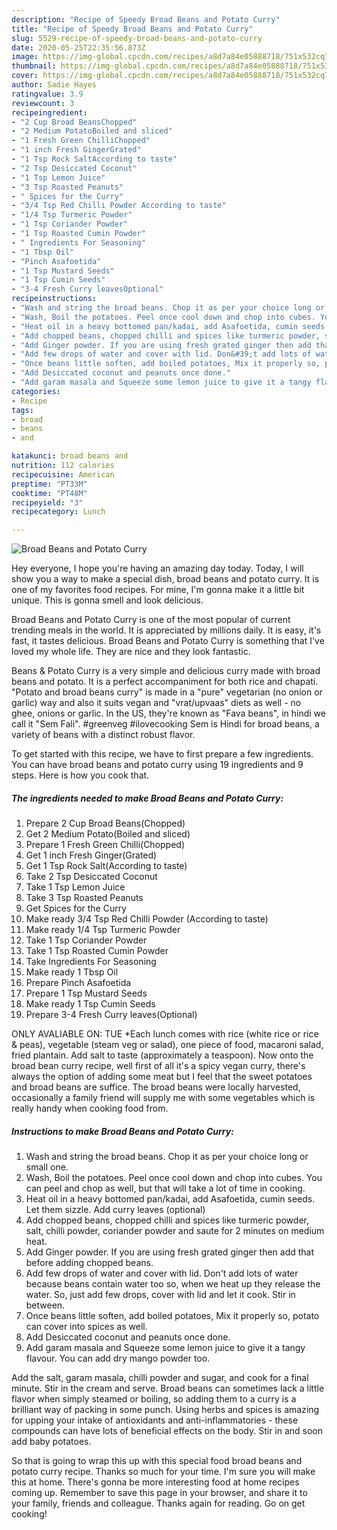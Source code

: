 ```yaml
---
description: "Recipe of Speedy Broad Beans and Potato Curry"
title: "Recipe of Speedy Broad Beans and Potato Curry"
slug: 5529-recipe-of-speedy-broad-beans-and-potato-curry
date: 2020-05-25T22:35:56.873Z
image: https://img-global.cpcdn.com/recipes/a8d7a84e05888718/751x532cq70/broad-beans-and-potato-curry-recipe-main-photo.jpg
thumbnail: https://img-global.cpcdn.com/recipes/a8d7a84e05888718/751x532cq70/broad-beans-and-potato-curry-recipe-main-photo.jpg
cover: https://img-global.cpcdn.com/recipes/a8d7a84e05888718/751x532cq70/broad-beans-and-potato-curry-recipe-main-photo.jpg
author: Sadie Hayes
ratingvalue: 3.9
reviewcount: 3
recipeingredient:
- "2 Cup Broad BeansChopped"
- "2 Medium PotatoBoiled and sliced"
- "1 Fresh Green ChilliChopped"
- "1 inch Fresh GingerGrated"
- "1 Tsp Rock SaltAccording to taste"
- "2 Tsp Desiccated Coconut"
- "1 Tsp Lemon Juice"
- "3 Tsp Roasted Peanuts"
- " Spices for the Curry"
- "3/4 Tsp Red Chilli Powder According to taste"
- "1/4 Tsp Turmeric Powder"
- "1 Tsp Coriander Powder"
- "1 Tsp Roasted Cumin Powder"
- " Ingredients For Seasoning"
- "1 Tbsp Oil"
- "Pinch Asafoetida"
- "1 Tsp Mustard Seeds"
- "1 Tsp Cumin Seeds"
- "3-4 Fresh Curry leavesOptional"
recipeinstructions:
- "Wash and string the broad beans. Chop it as per your choice long or small one."
- "Wash, Boil the potatoes. Peel once cool down and chop into cubes. You can peel and chop as well, but that will take a lot of time in cooking."
- "Heat oil in a heavy bottomed pan/kadai, add Asafoetida, cumin seeds. Let them sizzle. Add curry leaves (optional)"
- "Add chopped beans, chopped chilli and spices like turmeric powder, salt, chilli powder, coriander powder and saute for 2 minutes on medium heat."
- "Add Ginger powder. If you are using fresh grated ginger then add that before adding chopped beans."
- "Add few drops of water and cover with lid. Don&#39;t add lots of water because beans contain water too so, when we heat up they release the water. So, just add few drops, cover with lid and let it cook. Stir in between."
- "Once beans little soften, add boiled potatoes, Mix it properly so, potato can cover into spices as well."
- "Add Desiccated coconut and peanuts once done."
- "Add garam masala and Squeeze some lemon juice to give it a tangy flavour. You can add dry mango powder too."
categories:
- Recipe
tags:
- broad
- beans
- and

katakunci: broad beans and 
nutrition: 112 calories
recipecuisine: American
preptime: "PT33M"
cooktime: "PT48M"
recipeyield: "3"
recipecategory: Lunch

---
```



![Broad Beans and Potato Curry](https://img-global.cpcdn.com/recipes/a8d7a84e05888718/751x532cq70/broad-beans-and-potato-curry-recipe-main-photo.jpg)

Hey everyone, I hope you're having an amazing day today. Today, I will show you a way to make a special dish, broad beans and potato curry. It is one of my favorites food recipes. For mine, I'm gonna make it a little bit unique. This is gonna smell and look delicious.

Broad Beans and Potato Curry is one of the most popular of current trending meals in the world. It is appreciated by millions daily. It is easy, it's fast, it tastes delicious. Broad Beans and Potato Curry is something that I've loved my whole life. They are nice and they look fantastic.

Beans &amp; Potato Curry is a very simple and delicious curry made with broad beans and potato. It is a perfect accompaniment for both rice and chapati. &#34;Potato and broad beans curry&#34; is made in a &#34;pure&#34; vegetarian (no onion or garlic) way and also it suits vegan and &#34;vrat/upvaas&#34; diets as well - no ghee, onions or garlic. In the US, they&#39;re known as &#34;Fava beans&#34;, in hindi we call it &#34;Sem Fali&#34;. #greenveg #ilovecooking Sem is Hindi for broad beans, a variety of beans with a distinct robust flavor.


To get started with this recipe, we have to first prepare a few ingredients. You can have broad beans and potato curry using 19 ingredients and 9 steps. Here is how you cook that.

<!--inarticleads1-->

##### The ingredients needed to make Broad Beans and Potato Curry:

1. Prepare 2 Cup Broad Beans(Chopped)
1. Get 2 Medium Potato(Boiled and sliced)
1. Prepare 1 Fresh Green Chilli(Chopped)
1. Get 1 inch Fresh Ginger(Grated)
1. Get 1 Tsp Rock Salt(According to taste)
1. Take 2 Tsp Desiccated Coconut
1. Take 1 Tsp Lemon Juice
1. Take 3 Tsp Roasted Peanuts
1. Get  Spices for the Curry
1. Make ready 3/4 Tsp Red Chilli Powder (According to taste)
1. Make ready 1/4 Tsp Turmeric Powder
1. Take 1 Tsp Coriander Powder
1. Take 1 Tsp Roasted Cumin Powder
1. Take  Ingredients For Seasoning
1. Make ready 1 Tbsp Oil
1. Prepare Pinch Asafoetida
1. Prepare 1 Tsp Mustard Seeds
1. Make ready 1 Tsp Cumin Seeds
1. Prepare 3-4 Fresh Curry leaves(Optional)


ONLY AVALIABLE ON: TUE *Each lunch comes with rice (white rice or rice &amp; peas), vegetable (steam veg or salad), one piece of food, macaroni salad, fried plantain. Add salt to taste (approximately a teaspoon). Now onto the broad bean curry recipe, well first of all it&#39;s a spicy vegan curry, there&#39;s always the option of adding some meat but I feel that the sweet potatoes and broad beans are suffice. The broad beans were locally harvested, occasionally a family friend will supply me with some vegetables which is really handy when cooking food from. 

<!--inarticleads2-->

##### Instructions to make Broad Beans and Potato Curry:

1. Wash and string the broad beans. Chop it as per your choice long or small one.
1. Wash, Boil the potatoes. Peel once cool down and chop into cubes. You can peel and chop as well, but that will take a lot of time in cooking.
1. Heat oil in a heavy bottomed pan/kadai, add Asafoetida, cumin seeds. Let them sizzle. Add curry leaves (optional)
1. Add chopped beans, chopped chilli and spices like turmeric powder, salt, chilli powder, coriander powder and saute for 2 minutes on medium heat.
1. Add Ginger powder. If you are using fresh grated ginger then add that before adding chopped beans.
1. Add few drops of water and cover with lid. Don&#39;t add lots of water because beans contain water too so, when we heat up they release the water. So, just add few drops, cover with lid and let it cook. Stir in between.
1. Once beans little soften, add boiled potatoes, Mix it properly so, potato can cover into spices as well.
1. Add Desiccated coconut and peanuts once done.
1. Add garam masala and Squeeze some lemon juice to give it a tangy flavour. You can add dry mango powder too.


Add the salt, garam masala, chilli powder and sugar, and cook for a final minute. Stir in the cream and serve. Broad beans can sometimes lack a little flavor when simply steamed or boiling, so adding them to a curry is a brilliant way of packing in some punch. Using herbs and spices is amazing for upping your intake of antioxidants and anti-inflammatories - these compounds can have lots of beneficial effects on the body. Stir in and soon add baby potatoes. 

So that is going to wrap this up with this special food broad beans and potato curry recipe. Thanks so much for your time. I'm sure you will make this at home. There's gonna be more interesting food at home recipes coming up. Remember to save this page in your browser, and share it to your family, friends and colleague. Thanks again for reading. Go on get cooking!
